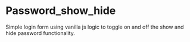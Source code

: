 # Password_show_hide

Simple login form using vanilla js logic to toggle on and off the show and hide password functionality.
